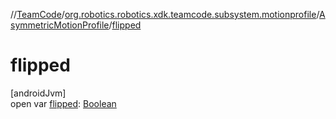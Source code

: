 //[TeamCode](../../../index.md)/[org.robotics.robotics.xdk.teamcode.subsystem.motionprofile](../index.md)/[AsymmetricMotionProfile](index.md)/[flipped](flipped.md)

# flipped

[androidJvm]\
open var [flipped](flipped.md): [Boolean](https://kotlinlang.org/api/latest/jvm/stdlib/kotlin/-boolean/index.html)
